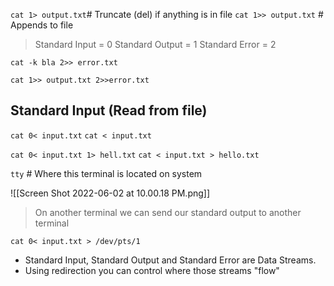 `cat 1> output.txt`# Truncate (del) if anything is in file
`cat 1>> output.txt` # Appends to file

> Standard Input = 0
> Standard Output = 1
> Standard Error = 2

`cat -k bla 2>> error.txt`

`cat 1>> output.txt 2>>error.txt`

## Standard Input (Read from file)

`cat 0< input.txt`
`cat < input.txt`

`cat 0< input.txt 1> hell.txt`
`cat < input.txt > hello.txt`

`tty` # Where this terminal is located on system

![[Screen Shot 2022-06-02 at 10.00.18 PM.png]]

> On another terminal we can send our standard output to another terminal

`cat 0< input.txt > /dev/pts/1`

- Standard Input, Standard Output and Standard Error are Data Streams.
- Using redirection you can control where those streams "flow"
